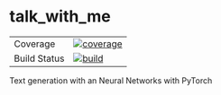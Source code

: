 # talk_with_me

<table>
<tr>
  <td>Coverage</td>
  <td>
    <a href="https://codecov.io/github/slgero/talk_with_me">
    <img src="https://codecov.io/github/slgero/talk_with_me/coverage.svg?branch=master" alt="coverage" />
    </a>
  </td>
</tr>
<tr>
  <td>Build Status</td>
  <td>
    <a href='https://github.com/slgero/talk_with_me/actions'>
    <img src="https://github.com/slgero/talk_with_me/workflows/CI/badge.svg" alt="build" />
    </a>
  </td>
</tr>
</table>


Text generation with an Neural Networks with PyTorch
